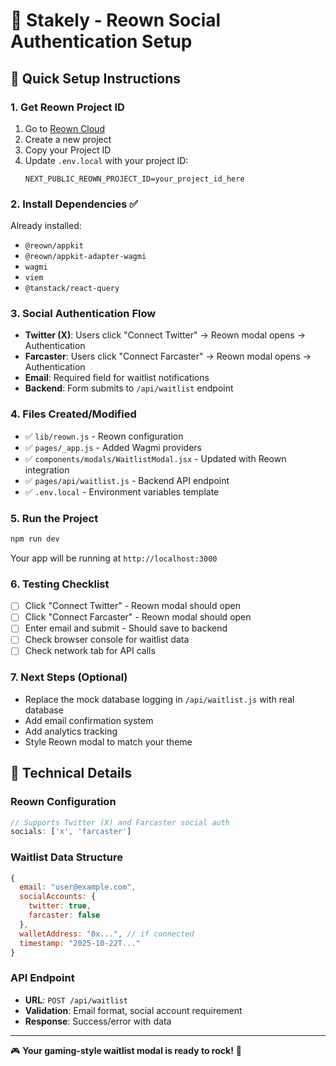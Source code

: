 # 🎯 Stakely - Reown Social Authentication Setup

## 🚀 Quick Setup Instructions

### 1. Get Reown Project ID
1. Go to [Reown Cloud](https://cloud.reown.com)
2. Create a new project
3. Copy your Project ID
4. Update `.env.local` with your project ID:
   ```
   NEXT_PUBLIC_REOWN_PROJECT_ID=your_project_id_here
   ```

### 2. Install Dependencies ✅ 
Already installed:
- `@reown/appkit`
- `@reown/appkit-adapter-wagmi` 
- `wagmi`
- `viem`
- `@tanstack/react-query`

### 3. Social Authentication Flow
- **Twitter (X)**: Users click "Connect Twitter" → Reown modal opens → Authentication
- **Farcaster**: Users click "Connect Farcaster" → Reown modal opens → Authentication
- **Email**: Required field for waitlist notifications
- **Backend**: Form submits to `/api/waitlist` endpoint

### 4. Files Created/Modified
- ✅ `lib/reown.js` - Reown configuration
- ✅ `pages/_app.js` - Added Wagmi providers  
- ✅ `components/modals/WaitlistModal.jsx` - Updated with Reown integration
- ✅ `pages/api/waitlist.js` - Backend API endpoint
- ✅ `.env.local` - Environment variables template

### 5. Run the Project
```bash
npm run dev
```
Your app will be running at `http://localhost:3000`

### 6. Testing Checklist
- [ ] Click "Connect Twitter" - Reown modal should open
- [ ] Click "Connect Farcaster" - Reown modal should open  
- [ ] Enter email and submit - Should save to backend
- [ ] Check browser console for waitlist data
- [ ] Check network tab for API calls

### 7. Next Steps (Optional)
- Replace the mock database logging in `/api/waitlist.js` with real database
- Add email confirmation system
- Add analytics tracking
- Style Reown modal to match your theme

## 🔧 Technical Details

### Reown Configuration
```javascript
// Supports Twitter (X) and Farcaster social auth
socials: ['x', 'farcaster']
```

### Waitlist Data Structure
```javascript
{
  email: "user@example.com",
  socialAccounts: {
    twitter: true,
    farcaster: false
  },
  walletAddress: "0x...", // if connected
  timestamp: "2025-10-22T..."
}
```

### API Endpoint
- **URL**: `POST /api/waitlist`
- **Validation**: Email format, social account requirement
- **Response**: Success/error with data

---

🎮 **Your gaming-style waitlist modal is ready to rock!** 🚀